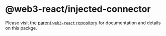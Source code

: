 # @web3-react/injected-connector

Please visit the [parent `web3-react` repository](https://github.com/Ubeswap/web3-react) for documentation and details on this packge.
